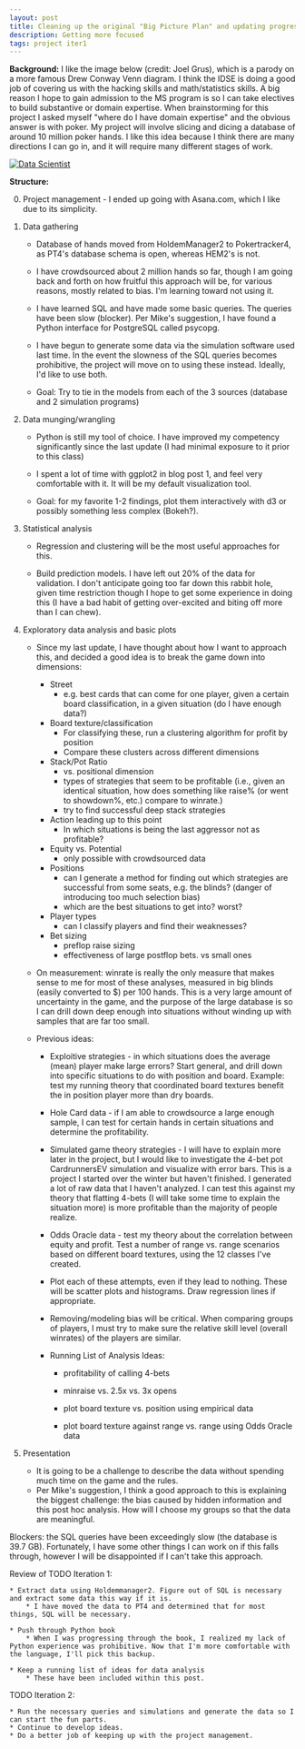 ```yaml
---
layout: post
title: Cleaning up the original "Big Picture Plan" and updating progress (Josh Plotkin)
description: Getting more focused
tags: project iter1
---
```


**Background:** I like the image below (credit: Joel Grus), which is a parody on a more famous Drew Conway Venn diagram. I think the IDSE is doing a good job of covering us with the hacking skills and math/statistics skills. A big reason I hope to gain admission to the MS program is so I can take electives to build substantive or domain expertise. When brainstorming for this project I asked myself "where do I have domain expertise" and the obvious answer is with poker. My project will involve slicing and dicing a database of around 10 million poker hands. I like this idea because I think there are many directions I can go in, and it will require many different stages of work.


[![Data Scientist](https://raw.github.com/joshplotkin/edav/gh-pages/assets/jsp2014/venn2.png)](https://raw.github.com/joshplotkin/edav/gh-pages/assets/jsp2014/venn2.png)


**Structure:** 

0. Project management - I ended up going with Asana.com, which I like due to its simplicity. 

1. Data gathering

	* Database of hands moved from HoldemManager2 to Pokertracker4, as PT4's database schema is open, whereas HEM2's is not.

	* I have crowdsourced about 2 million hands so far, though I am going back and forth on how fruitful this approach will be, for various reasons, mostly related to bias. I'm learning toward not using it.

	* I have learned SQL and have made some basic queries. The queries have been slow (blocker). Per Mike's suggestion, I have found a Python interface for PostgreSQL called psycopg.

	* I have begun to generate some data via the simulation software used last time. In the event the slowness of the SQL queries becomes prohibitive, the project will move on to using these instead. Ideally, I'd like to use both.

	* Goal: Try to tie in the models from each of the 3 sources (database and 2 simulation programs)

2. Data munging/wrangling

	* Python is still my tool of choice. I have improved my competency significantly since the last update (I had minimal exposure to it prior to this class)

	* I spent a lot of time with ggplot2 in blog post 1, and feel very comfortable with it. It will be my default visualization tool.

	* Goal: for my favorite 1-2 findings, plot them interactively with d3 or possibly something less complex (Bokeh?).

4. Statistical analysis

	* Regression and clustering will be the most useful approaches for this.

	* Build prediction models. I have left out 20% of the data for validation. I don't anticipate going too far down this rabbit hole, given time restriction though I hope to get some experience in doing this (I have a bad habit of getting over-excited and biting off more than I can chew).

3. Exploratory data analysis and basic plots

	* Since my last update, I have thought about how I want to approach this, and decided a good idea is to break the game down into dimensions:
		* Street
			* e.g. best cards that can come for one player, given a certain board classification, in a given situation (do I have enough data?)
		* Board texture/classification
			* For classifying these, run a clustering algorithm for profit by position
			* Compare these clusters across different dimensions
		* Stack/Pot Ratio
			* vs. positional dimension
			* types of strategies that seem to be profitable (i.e., given an identical situation, how does something like raise% (or went to showdown%, etc.) compare to winrate.)
			* try to find successful deep stack strategies
		* Action leading up to this point
			* In which situations is being the last aggressor not as profitable?
		* Equity vs. Potential
			* only possible with crowdsourced data
		* Positions
			* can I generate a method for finding out which strategies are successful from some seats, e.g. the blinds? (danger of introducing too much selection bias)
			* which are the best situations to get into? worst?
		* Player types
			* can I classify players and find their weaknesses? 
		* Bet sizing
			* preflop raise sizing
			* effectiveness of large postflop bets. vs small ones
			
	* On measurement: winrate is really the only measure that makes sense to me for most of these analyses, measured in big blinds (easily converted to $) per 100 hands. This is a very large amount of uncertainty in the game, and the purpose of the large database is so I can drill down deep enough into situations without winding up with samples that are far too small.

	* Previous ideas:
		* Exploitive strategies - in which situations does the average (mean) player make large errors? Start general, and drill down into specific situations to do with position and board. Example: test my running theory that coordinated board textures benefit the in position player more than dry boards.

		* Hole Card data - if I am able to crowdsource a large enough sample, I can test for certain hands in certain situations and determine the profitability.

		* Simulated game theory strategies - I will have to explain more later in the project, but I would like to investigate the 4-bet pot CardrunnersEV simulation and visualize with error bars. This is a project I started over the winter but haven't finished. I generated a lot of raw data that I haven't analyzed. I can test this against my theory that flatting 4-bets (I will take some time to explain the situation more) is more profitable than the majority of people realize.

		* Odds Oracle data - test my theory about the correlation between equity and profit. Test a number of range vs. range scenarios based on different board textures, using the 12 classes I've created.

		* Plot each of these attempts, even if they lead to nothing. These will be scatter plots and histograms. Draw regression lines if appropriate.

		* Removing/modeling bias will be critical. When comparing groups of players, I must try to make sure the relative skill level (overall winrates) of the players are similar.

		* Running List of Analysis Ideas:

			- profitability of calling 4-bets

			- minraise vs. 2.5x vs. 3x opens

			- plot board texture vs. position using empirical data

			- plot board texture against range vs. range using Odds Oracle data


5. Presentation
	* It is going to be a challenge to describe the data without spending much time on the game and the rules. 
	* Per Mike's suggestion, I think a good approach to this is explaining the biggest challenge: the bias caused by hidden information and this post hoc analysis. How will I choose my groups so that the data are meaningful.




Blockers: the SQL queries have been exceedingly slow (the database is 39.7 GB). Fortunately, I have some other things I can work on if this falls through, however I will be disappointed if I can't take this approach.


Review of TODO Iteration 1:

	* Extract data using Holdemmanager2. Figure out of SQL is necessary and extract some data this way if it is.
		* I have moved the data to PT4 and determined that for most things, SQL will be necessary.

	* Push through Python book
		* When I was progressing through the book, I realized my lack of Python experience was prohibitive. Now that I'm more comfortable with the language, I'll pick this backup.

	* Keep a running list of ideas for data analysis
		* These have been included within this post.

TODO Iteration 2:

	* Run the necessary queries and simulations and generate the data so I can start the fun parts.
	* Continue to develop ideas.
	* Do a better job of keeping up with the project management.




